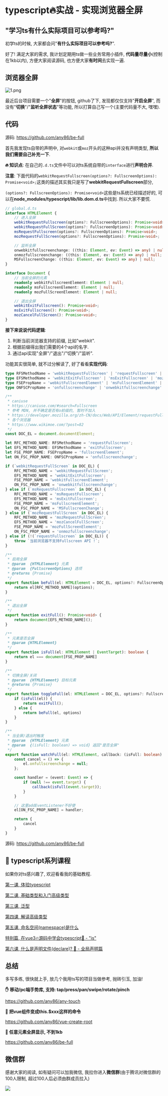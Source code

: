 # typescript🔥实战 - 实现浏览器全屏

## "学习ts有什么实际项目可以参考吗?"
初学ts的时候, 大家都会问"**有什么实际项目可以参考吗?**".

好了! 满足大家的需求, 我计划定期用ts做一些业务常用小插件, **代码量尽量小**(控制在1kb以内), 方便大家阅读源码, 也方便大家**有时间**去实现一遍.


## 浏览器全屏
![1.png](http://ww1.sinaimg.cn/large/005IQkzXly1g932fuepfij30c201pjrb.jpg)

最近后台项目需要一个"**全屏**"的按钮, github了下, 发现都仅仅支持"**开启全屏**", 而没有"**切换**"/"**监听全屏状态**"等功能, 所以打算自己写一个(主要代码量不大, 嘿嘿).

## 代码

源码: https://github.com/any86/be-full

首先我发现ts自带的声明中, 对`webkit`或`moz`开头的这种api并没有声明类型, **所以我们需要自己补充一下**.

**🔥 知识点**: 在自己的`.d.ts`文件中可以对ts系统自带的`interface`进行**声明合并**. 

**注意**: 下面代码的`webkitRequestFullscreen(options?: FullscreenOptions): Promise<void>;`这类的描述其实我只是写了**webkitRequestFullscreen**部分,

`(options?: FullscreenOptions): Promise<void>`这些是ts系统已经描述好的, 可以在**node_modules/typescript/lib/lib.dom.d.ts**中找到. 所以大家不要慌.

```typescript
// global.d.ts
interface HTMLElement {
    // 进入全屏
    webkitRequestFullscreen(options?: FullscreenOptions): Promise<void>;
    webkitRequestFullScreen(options?: FullscreenOptions): Promise<void>;
    msRequestFullscreen(options?: FullscreenOptions): Promise<void>;
    mozRequestFullScreen(options?: FullscreenOptions): Promise<void>;

    // 监听全屏
    onwebkitfullscreenchange: ((this: Element, ev: Event) => any) | null;
    onmozfullscreenchange: ((this: Element, ev: Event) => any) | null;
    MSFullscreenChange: ((this: Element, ev: Event) => any) | null;
}

interface Document {
    // 当前全屏的元素
    readonly webkitFullscreenElement: Element | null;
    readonly msFullscreenElement: Element | null;
    readonly mozFullScreenElement: Element | null;

    // 退出全屏
    webkitExitFullscreen(): Promise<void>;
    msExitFullscreen(): Promise<void>;
    mozCancelFullScreen(): Promise<void>;
}
```

**接下来说说代码逻辑**:
1. 判断当前浏览器支持的前缀, 比如"webkit".
2. 根据前缀得出我们需要的4个api的名字.
3. 通过api实现"全屏"/"退出"/"切换"/"监听".

功能其实很简单, 就不过分解读了, 好了看看**实现代码**:
```typescript
type RFSMethodName = 'webkitRequestFullScreen' | 'requestFullscreen' | 'msRequestFullscreen' | 'mozRequestFullScreen';
type EFSMethodName = 'webkitExitFullscreen' | 'msExitFullscreen' | 'mozCancelFullScreen' | 'exitFullscreen';
type FSEPropName = 'webkitFullscreenElement' | 'msFullscreenElement' | 'mozFullScreenElement' | 'fullscreenElement';
type ONFSCPropName = 'onfullscreenchange' | 'onwebkitfullscreenchange' | 'onmozfullscreenchange' | 'MSFullscreenChange';

/**
 * caniuse
 * https://caniuse.com/#search=Fullscreen
 * 参考 MDN, 并不确定是否有o前缀的, 暂时不加入
 * https://developer.mozilla.org/zh-CN/docs/Web/API/Element/requestFullscreen
 * 各个浏览器
 * https://www.wikimoe.com/?post=82
 */
const DOC_EL = document.documentElement;

let RFC_METHOD_NAME: RFSMethodName = 'requestFullscreen';
let EFS_METHOD_NAME: EFSMethodName = 'exitFullscreen';
let FSE_PROP_NAME: FSEPropName = 'fullscreenElement';
let ON_FSC_PROP_NAME: ONFSCPropName = 'onfullscreenchange';

if (`webkitRequestFullScreen` in DOC_EL) {
    RFC_METHOD_NAME = 'webkitRequestFullScreen';
    EFS_METHOD_NAME = 'webkitExitFullscreen';
    FSE_PROP_NAME = 'webkitFullscreenElement';
    ON_FSC_PROP_NAME = 'onwebkitfullscreenchange';
} else if (`msRequestFullscreen` in DOC_EL) {
    RFC_METHOD_NAME = 'msRequestFullscreen';
    EFS_METHOD_NAME = 'msExitFullscreen';
    FSE_PROP_NAME = 'msFullscreenElement';
    ON_FSC_PROP_NAME = 'MSFullscreenChange';
} else if (`mozRequestFullScreen` in DOC_EL) {
    RFC_METHOD_NAME = 'mozRequestFullScreen';
    EFS_METHOD_NAME = 'mozCancelFullScreen';
    FSE_PROP_NAME = 'mozFullScreenElement';
    ON_FSC_PROP_NAME = 'onmozfullscreenchange';
} else if (!(`requestFullscreen` in DOC_EL)) {
    throw `当前浏览器不支持Fullscreen API !`;
}

/**
 * 启用全屏
 * @param  {HTMLElement} 元素
 * @param  {FullscreenOptions} 选项
 * @returns {Promise}
 */
export function beFull(el: HTMLElement = DOC_EL, options?: FullscreenOptions): Promise<void> {
    return el[RFC_METHOD_NAME](options);
}

/**
 * 退出全屏
 */
export function exitFull(): Promise<void> {
    return document[EFS_METHOD_NAME]();
}

/**
 * 元素是否全屏
 * @param {HTMLElement}
 */
export function isFull(el: HTMLElement | EventTarget): boolean {
    return el === document[FSE_PROP_NAME]
}

/**
 * 切换全屏/关闭
 * @param  {HTMLElement} 目标元素
 * @returns {Promise}
 */
export function toggleFull(el: HTMLElement = DOC_EL, options?: FullscreenOptions): Promise<void> {
    if (isFull(el)) {
        return exitFull();
    } else {
        return beFull(el, options)
    }
}

/**
 * 当全屏/退出时触发
 * @param  {HTMLElement} 元素
 * @param  {(isFull: boolean) => void} 返回"是否全屏"
 */
export function watchFull(el: HTMLElement, callback: (isFull: boolean) => void) {
    const cancel = () => {
        el.onfullscreenchange = null;
    };

    const handler = (event: Event) => {
        if (null !== event.target) {
            callback(isFull(event.target));
        }
    }

    // 这里addEventListener不好使
    el[ON_FSC_PROP_NAME] = handler;

    return {
        cancel
    }
}
```
源码: https://github.com/any86/be-full


## 🚀 typescript系列课程
如果你对ts感兴趣了, 欢迎看看我的基础教程.

[第一课, 体验typescript](https://juejin.im/post/5d19ad6de51d451063431864)

[第二课, 基础类型和入门高级类型](https://juejin.im/post/5d1af3426fb9a07ed4411a9b)

[第三课, 泛型](https://juejin.im/post/5d27f160e51d45108223fcf9)

[第四课, 解读高级类型](https://juejin.im/post/5d3fe80fe51d456206115987)

[第五课, 命名空间(namespace)是什么](https://juejin.im/post/5d5d04dfe51d4561af16dd24)

[特别篇, 在vue3🔥源码中学会typescript🦕 - "is"](https://juejin.im/post/5da6d1aae51d4524ad10d1d8)

[第六课, 什么是声明文件(declare)? 🦕 - 全局声明篇](https://juejin.im/post/5dcbc9e2e51d451bcb39f123)

## 总结
多写多练, 很快就上手, 放几个我用ts写的项目当做参考, 抛砖引玉, 加油!

**✋ 移动/pc端手势库, 支持: tap/press/pan/swipe/rotate/pinch**

https://github.com/any86/any-touch


**🍭 把vue组件变成this.$xxx这样的命令**

https://github.com/any86/vue-create-root

**🍔 任意元素全屏显示, 不到1kb**

https://github.com/any86/be-full

## 微信群
感谢大家的阅读, 如有疑问可以加我微信, 我拉你进入**微信群**(由于腾讯对微信群的100人限制, 超过100人后必须由群成员拉入)

![](https://user-gold-cdn.xitu.io/2019/9/19/16d474d245b69492?w=512&h=512&f=jpeg&s=27137)
